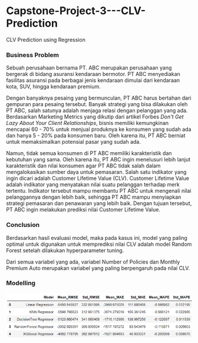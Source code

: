 # Capstone-Project-3---CLV-Prediction
CLV Prediction using Regression
### **Business Problem**  
Sebuah perusahaan bernama PT. ABC merupakan perusahaan yang bergerak di bidang asuransi kendaraan bermotor. PT ABC menyediakan fasilitas asuransi pada berbagai jenis kendaraan dimulai dari kendaraan kota, SUV, hingga kendaraan premium.  
  
  
Dengan banyaknya pesaing yang bermunculan, PT ABC harus bertahan dari gempuran para pesaing tersebut. Banyak strategi yang bisa dilakukan oleh PT ABC, salah satunya adalah menjaga relasi dengan pelanggan yang ada. Berdasarkan Marketing Metrics yang dikutip dari artikel Forbes *Don't Get Lazy About Your Client Relationships*, bisnis memiliki kemungkinan mencapai 60 - 70% untuk menjual produknya ke konsumen yang sudah ada dan hanya 5 - 20% pada konsumen baru. Oleh karena itu, PT ABC berniat untuk memaksimalkan potensial pasar yang sudah ada.  

    
Namun, tidak semua konsumen di PT ABC memiliki karakteristik dan kebutuhan yang sama. Oleh karena itu, PT ABC ingin menelusuri lebih lanjut karakteristik dan nilai konsumen agar PT ABC tidak salah dalam mengalokasikan sumber daya untuk pemasaran. Salah satu indikator yang ingin dicari adalah Customer Lifetime Value (CLV). Customer Lifetime Value adalah indikator yang menyatakan nilai suatu pelanggan terhadap merk tertentu. Indikator tersebut mampu membantu PT ABC untuk mengenali nilai pelanggannya dengan lebih baik, sehingga PT ABC mampu menyiapkan strategi pemasaran dan penawaran yang lebih baik. Dengan tujuan tersebut, PT ABC ingin melakukan prediksi nilai Customer Lifetime Value.  
  
### **Conclusion**  
Berdasarkan hasil evaluasi model, maka pada kasus ini, model yang paling optimal untuk digunakan untuk memprediksi nilai CLV adalah model Random Forest setelah dilakukan hyperparameter tuning.  
  
Dari semua variabel yang ada, variabel Number of Policies dan Monthly Premium Auto merupakan variabel yang paling berpengaruh pada nilai CLV.  
  
### **Modelling**  
![alt text](https://github.com/ChrisAntococt471/Capstone-Project-3---CLV-Prediction/blob/main/Model%20Eval.png)
